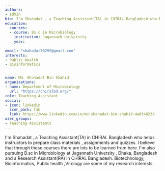 ```yaml
---
authors:
- admin
bio: I'm Shahadat , a Teaching Assistant(TA) in CHIRAL Bangladesh who helps instructors  to prepare class materials , assignments and quizzes. I believe that through these  courses there are lots to be learned from here. I'm also pursuing B.sc in Microbiology  at Jagannath University , Dhaka, Bangladesh and a Research Assistant(RA) in CHIRAL Bangladesh.  Biotechnology, Bioinformatics, Public health ,Virology are some of my research interests.
education:
  courses:
  - course: BS.c in Microbiology
    institution: Jagannath University
    year: 
 
email: "shahadat78295@gmail.com"
interests:
- Public Health
- Bioinformatics


name: Md. Shahadat Bin Shahid
organizations:
- name: Department of Microbiology
  url: "https://chiralbd.org/"
role: Teaching Assistant
social:
- icon: linkedin
  icon_pack: fab
  link: https://www.linkedin.com/in/md-shahadat-bin-shahid-4a0348238
user_groups:
- Teaching Assistants
---
```

I'm Shahadat , a Teaching Assistant(TA) in CHIRAL Bangladesh who helps instructors  to prepare class materials , assignments and quizzes. I believe that through these  courses there are lots to be learned from here. I'm also pursuing B.sc in Microbiology  at Jagannath University , Dhaka, Bangladesh and a Research Assistant(RA) in CHIRAL Bangladesh.  Biotechnology, Bioinformatics, Public health ,Virology are some of my research interests.